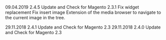 09.04.2019 2.4.5
Update and Check for Magento 2.3.1
Fix widget replacement
Fix insert image
Extension of the media browser to navigate to the current image in the tree.

29.11.2018 2.4.1
Update and Check for Magento 2.3
29.11.2018 2.4.0
Update and Check for Magento 2.3
